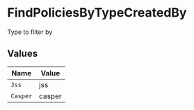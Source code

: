 # FindPoliciesByTypeCreatedBy

Type to filter by


## Values

| Name     | Value    |
| -------- | -------- |
| `Jss`    | jss      |
| `Casper` | casper   |